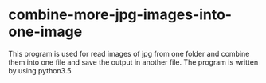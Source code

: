 # combine-more-jpg-images-into-one-image
This program is used for read images of jpg from one folder and combine them into one file and save the output in another file.
The program is written by using python3.5
